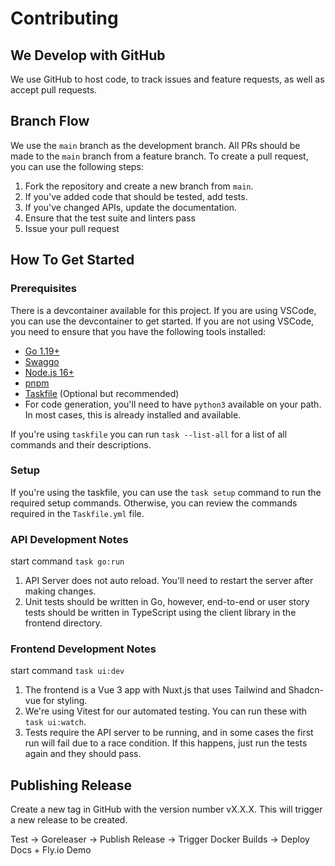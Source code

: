 # Contributing

## We Develop with GitHub

We use GitHub to host code, to track issues and feature requests, as well as accept pull requests.

## Branch Flow

We use the `main` branch as the development branch. All PRs should be made to the `main` branch from a feature branch. To create a pull request, you can use the following steps:

1. Fork the repository and create a new branch from `main`.
2. If you've added code that should be tested, add tests.
3. If you've changed APIs, update the documentation.
4. Ensure that the test suite and linters pass
5. Issue your pull request

## How To Get Started

### Prerequisites

There is a devcontainer available for this project. If you are using VSCode, you can use the devcontainer to get started. If you are not using VSCode, you need to ensure that you have the following tools installed:

- [Go 1.19+](https://golang.org/doc/install)
- [Swaggo](https://github.com/swaggo/swag)
- [Node.js 16+](https://nodejs.org/en/download/)
- [pnpm](https://pnpm.io/installation)
- [Taskfile](https://taskfile.dev/#/installation) (Optional but recommended)
- For code generation, you'll need to have `python3` available on your path. In most cases, this is already installed and available.

If you're using `taskfile` you can run `task --list-all` for a list of all commands and their descriptions.

### Setup

If you're using the taskfile, you can use the `task setup` command to run the required setup commands. Otherwise, you can review the commands required in the `Taskfile.yml` file.

### API Development Notes

start command `task go:run`

1. API Server does not auto reload. You'll need to restart the server after making changes.
2. Unit tests should be written in Go, however, end-to-end or user story tests should be written in TypeScript using the client library in the frontend directory.

### Frontend Development Notes

start command `task ui:dev`

1. The frontend is a Vue 3 app with Nuxt.js that uses Tailwind and Shadcn-vue for styling.
2. We're using Vitest for our automated testing. You can run these with `task ui:watch`.
3. Tests require the API server to be running, and in some cases the first run will fail due to a race condition. If this happens, just run the tests again and they should pass.

## Publishing Release

Create a new tag in GitHub with the version number vX.X.X. This will trigger a new release to be created.

Test -> Goreleaser -> Publish Release -> Trigger Docker Builds -> Deploy Docs + Fly.io Demo

